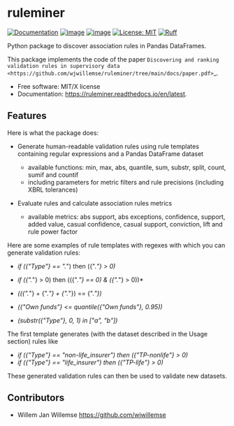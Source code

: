 # ruleminer

[![Documentation](https://readthedocs.org/projects/ruleminer/badge)](https://ruleminer.readthedocs.io/en/latest/)
[![image](https://img.shields.io/pypi/v/ruleminer.svg)](https://pypi.python.org/pypi/ruleminer)
[![image](https://img.shields.io/pypi/pyversions/ruleminer.svg)](https://pypi.python.org/pypi/ruleminer)
[![License: MIT](https://img.shields.io/badge/License-MIT-yellow.svg)](https://opensource.org/licenses/MIT)
[![Ruff](https://img.shields.io/endpoint?url=https://raw.githubusercontent.com/astral-sh/ruff/main/assets/badge/v2.json)](https://github.com/astral-sh/ruff)

Python package to discover association rules in Pandas DataFrames. 

This package implements the code of the paper `Discovering and ranking validation rules in supervisory data <https://github.com/wjwillemse/ruleminer/tree/main/docs/paper.pdf>`_.
-   Free software: MIT/X license
-   Documentation: <https://ruleminer.readthedocs.io/en/latest>.

## Features

Here is what the package does:

* Generate human-readable validation rules using rule templates containing regular expressions and a Pandas DataFrame dataset

  - available functions: min, max, abs, quantile, sum, substr, split, count, sumif and countif
  - including parameters for metric filters and rule precisions (including XBRL tolerances)

* Evaluate rules and calculate association rules metrics

  - available metrics: abs support, abs exceptions, confidence, support, added value, casual confidence, casual support, conviction, lift and rule power factor

Here are some examples of rule templates with regexes with which you can generate validation rules:

  - *if ({"Type"} == ".*") then ({".*"} > 0)*

  - *if ({".*"} > 0) then (({".*"} == 0) & ({".*"} > 0))*

  - *(({".*"} + {".*"} + {".*"}) == {".*"})*

  - *({"Own funds"} <= quantile({"Own funds"}, 0.95))*

  - *(substr({"Type"}, 0, 1) in ["a", "b"])*

The first template generates (with the dataset described in the Usage section) rules like

  - *if ({"Type"} == "non-life_insurer") then ({"TP-nonlife"} > 0)*
  - *if ({"Type"} == "life_insurer") then ({"TP-life"} > 0)*

These generated validation rules can then be used to validate new datasets.

## Contributors

* Willem Jan Willemse <https://github.com/wjwillemse>
